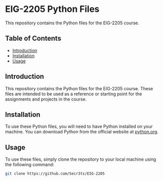 # EIG-2205 Python Files

This repository contains the Python files for the EIG-2205 course.

## Table of Contents

- [Introduction](#introduction)
- [Installation](#installation)
- [Usage](#usage)

## Introduction

This repository contains the Python files for the EIG-2205 course. These files are intended to be used as a reference or starting point for the assignments and projects in the course.

## Installation

To use these Python files, you will need to have Python installed on your machine. You can download Python from the official website at [python.org](https://www.python.org/).

## Usage

To use these files, simply clone the repository to your local machine using the following command:

```sh {"id":"01HMBGEQYBCHX9K5R9EHVH51MS"}
git clone https://github.com/Secr3ts/EIG-2205
```
